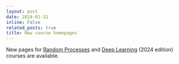```yaml
---
layout: post
date: 2024-01-31
inline: False
related_posts: true
title: New course homepages
---
```

New pages for [Random Processes](/teaching/rp/) and [Deep Learning](/suppl/dl/dl2024/) (2024 edition) courses are available.